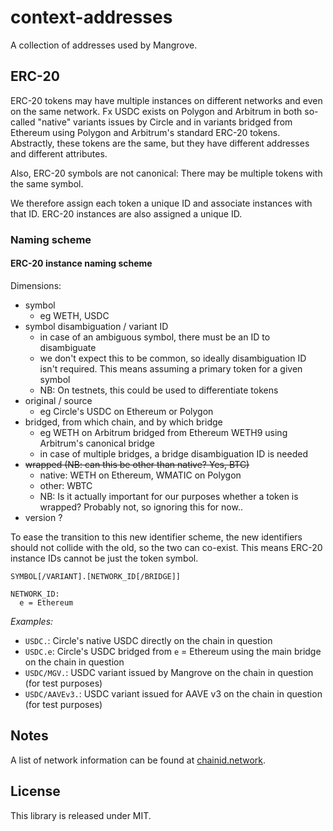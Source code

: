 # context-addresses

A collection of addresses used by Mangrove.

## ERC-20

ERC-20 tokens may have multiple instances on different networks and even on the same network.
Fx USDC exists on Polygon and Arbitrum in both so-called "native" variants issues by Circle
and in variants bridged from Ethereum using Polygon and Arbitrum's standard ERC-20 tokens.
Abstractly, these tokens are the same, but they have different addresses and different attributes.

Also, ERC-20 symbols are not canonical: There may be multiple tokens with the same symbol.

We therefore assign each token a unique ID and associate instances with that ID.
ERC-20 instances are also assigned a unique ID.

### Naming scheme

#### ERC-20 instance naming scheme

Dimensions:

- symbol
  - eg WETH, USDC
- symbol disambiguation / variant ID
  - in case of an ambiguous symbol, there must be an ID to disambiguate
  - we don't expect this to be common, so ideally disambiguation ID isn't required. This means assuming a primary token for a given symbol
  - NB: On testnets, this could be used to differentiate tokens
- original / source
  - eg Circle's USDC on Ethereum or Polygon
- bridged, from which chain, and by which bridge
  - eg WETH on Arbitrum bridged from Ethereum WETH9 using Arbitrum's canonical bridge
  - in case of multiple bridges, a bridge disambiguation ID is needed
- ~~wrapped (NB: can this be other than native? Yes, BTC)~~
  - native: WETH on Ethereum, WMATIC on Polygon
  - other: WBTC
  - NB: Is it actually important for our purposes whether a token is wrapped? Probably not, so ignoring this for now..
- version ?

To ease the transition to this new identifier scheme, the new identifiers should not collide with the old, so the two can co-exist. This means ERC-20 instance IDs cannot be just the token symbol.

```
SYMBOL[/VARIANT].[NETWORK_ID[/BRIDGE]]

NETWORK_ID:
  e = Ethereum
```

_Examples:_

- `USDC.`: Circle's native USDC directly on the chain in question
- `USDC.e`: Circle's USDC bridged from `e` = Ethereum using the main bridge on the chain in question
- `USDC/MGV.`: USDC variant issued by Mangrove on the chain in question (for test purposes)
- `USDC/AAVEv3.`: USDC variant issued for AAVE v3 on the chain in question (for test purposes)

## Notes

A list of network information can be found at [chainid.network](https://chainid.network/).

## License

This library is released under MIT.

